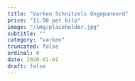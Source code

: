 ```yaml
---
title: "Varken Schnitzels Ongepaneerd"
price: "11.90 per kilo"
image: "/img/placeholder.jpg"
subtitle: ""
category: "varken"
truncated: false
ordinal: 0
date: 2020-01-01
draft: false
---
```


